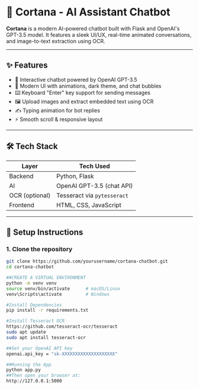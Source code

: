 # 🧠 Cortana - AI Assistant Chatbot

**Cortana** is a modern AI-powered chatbot built with Flask and OpenAI's GPT-3.5 model. It features a sleek UI/UX, real-time animated conversations, and image-to-text extraction using OCR.

---

## ✨ Features

- 💬 Interactive chatbot powered by OpenAI GPT-3.5
- 🎨 Modern UI with animations, dark theme, and chat bubbles
- ⌨️ Keyboard "Enter" key support for sending messages
- 🖼️ Upload images and extract embedded text using OCR
- ✍️ Typing animation for bot replies
- ⚡ Smooth scroll & responsive layout

---

## 🛠 Tech Stack

| Layer        | Tech Used                  |
|--------------|----------------------------|
| Backend      | Python, Flask              |
| AI           | OpenAI GPT-3.5 (chat API)  |
| OCR (optional) | Tesseract via `pytesseract` |
| Frontend     | HTML, CSS, JavaScript      |

---

## 🚀 Setup Instructions

### 1. Clone the repository
```bash
git clone https://github.com/yourusername/cortana-chatbot.git
cd cortana-chatbot

##CREATE A VIRTUAL ENVIRONMENT
python -m venv venv
source venv/bin/activate      # macOS/Linux
venv\Scripts\activate         # Windows

#Install Dependencies
pip install -r requirements.txt

#Install Tesseract OCR
https://github.com/tesseract-ocr/tesseract
sudo apt update
sudo apt install tesseract-ocr

##Set your OpenAI API key
openai.api_key = "sk-XXXXXXXXXXXXXXXXXXXX"

##Running the App
python app.py
##Then open your browser at:
http://127.0.0.1:5000